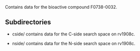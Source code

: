 Contains data for the bioactive compound F0738-0032.

## Subdirectories

- cside/ contains data for the C-side search space on rv1908c.

- nside/ contains data for the N-side search space on rv1908c.

